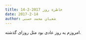 ```yaml
---
title: خاطره روز 2017-2-14
date: 2017-2-14
author: شعبان محمد حسنی
---
```


امروزم یه روز عادی بود مثل روزای گذشته.